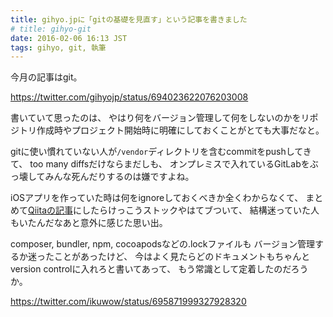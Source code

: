 ```yaml
---
title: gihyo.jpに「gitの基礎を見直す」という記事を書きました
# title: gihyo-git
date: 2016-02-06 16:13 JST
tags: gihyo, git, 執筆
---
```


今月の記事はgit。

https://twitter.com/gihyojp/status/694023622076203008

書いていて思ったのは、
やはり何をバージョン管理して何をしないのかをリポジトリ作成時やプロジェクト開始時に明確にしておくことがとても大事だなと。

gitに使い慣れていない人が`/vendor`ディレクトリを含むcommitをpushしてきて、
too many diffsだけならまだしも、
オンプレミスで入れているGitLabをぶっ壊してみんな死んだりするのは嫌ですよね。

iOSアプリを作っていた時は何をignoreしておくべきか全くわからなくて、
まとめて[Qiitaの記事](http://qiita.com/ikuwow/items/4fae81a099bf82f44749)にしたらけっこうストックやはてブついて、
結構迷っていた人もいたんだなあと意外に感じた思い出。

composer, bundler, npm, cocoapodsなどの.lockファイルも
バージョン管理するか迷ったことがあったけど、
今はよく見たらどのドキュメントもちゃんとversion controlに入れろと書いてあって、
もう常識として定着したのだろうか。

https://twitter.com/ikuwow/status/695871999327928320
